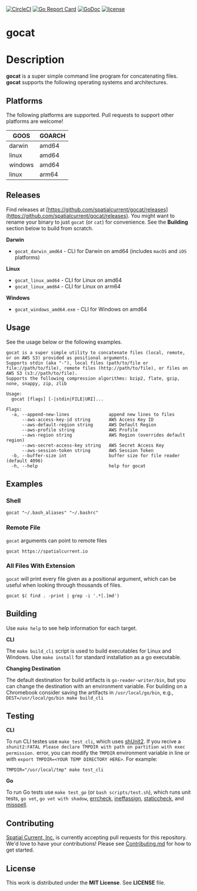 [![CircleCI](https://circleci.com/gh/spatialcurrent/gocat/tree/master.svg?style=svg)](https://circleci.com/gh/spatialcurrent/gocat/tree/master) [![Go Report Card](https://goreportcard.com/badge/spatialcurrent/gocat)](https://goreportcard.com/report/spatialcurrent/gocat)  [![GoDoc](https://godoc.org/github.com/spatialcurrent/gocat?status.svg)](https://godoc.org/github.com/spatialcurrent/gocat) [![license](http://img.shields.io/badge/license-MIT-red.svg?style=flat)](https://github.com/spatialcurrent/gocat/blob/master/LICENSE)

# gocat

# Description

**gocat** is a super simple command line program for concatenating files.  **gocat** supports the following operating systems and architectures.

## Platforms

The following platforms are supported.  Pull requests to support other platforms are welcome!

| GOOS | GOARCH |
| ---- | ------ |
| darwin | amd64 |
| linux | amd64 |
| windows | amd64 |
| linux | arm64 |

## Releases

Find releases at [https://github.com/spatialcurrent/gocat/releases](https://github.com/spatialcurrent/gocat/releases).  You might want to rename your binary to just `gocat` (or `cat`) for convenience.  See the **Building** section below to build from scratch.

**Darwin**

- `gocat_darwin_amd64` - CLI for Darwin on amd64 (includes `macOS` and `iOS` platforms)

**Linux**

- `gocat_linux_amd64` - CLI for Linux on amd64
- `gocat_linux_amd64` - CLI for Linux on arm64

**Windows**

- `gocat_windows_amd64.exe` - CLI for Windows on amd64

## Usage

See the usage below or the following examples.

```shell
gocat is a super simple utility to concatenate files (local, remote, or on AWS S3) provided as positional arguments.
Supports stdin (aka "-"), local files (path/to/file or file://path/to/file), remote files (http://path/to/file), or files on AWS S3 (s3://path/to/file).
Supports the following compression algorithms: bzip2, flate, gzip, none, snappy, zip, zlib

Usage:
  gocat [flags] [-|stdin|FILE|URI]...

Flags:
  -a, --append-new-lines               append new lines to files
      --aws-access-key-id string       AWS Access Key ID
      --aws-default-region string      AWS Default Region
      --aws-profile string             AWS Profile
      --aws-region string              AWS Region (overrides default region)
      --aws-secret-access-key string   AWS Secret Access Key
      --aws-session-token string       AWS Session Token
  -b, --buffer-size int                buffer size for file reader (default 4096)
  -h, --help                           help for gocat
```

## Examples

### Shell

```shell
gocat "~/.bash_aliases" "~/.bashrc"
```

### Remote File

`gocat` arguments can point to remote files

```shell
gocat https://spatialcurrent.io
```

### All Files With Extension

`gocat` will print every file given as a positional argument, which can be useful when looking through thousands of files.

```shell
gocat $( find . -print | grep -i '.*[.]md')
```

## Building

Use `make help` to see help information for each target.

**CLI**

The `make build_cli` script is used to build executables for Linux and Windows.  Use `make install` for standard installation as a go executable.

**Changing Destination**

The default destination for build artifacts is `go-reader-writer/bin`, but you can change the destination with an environment variable.  For building on a Chromebook consider saving the artifacts in `/usr/local/go/bin`, e.g., `DEST=/usr/local/go/bin make build_cli`

## Testing

**CLI**

To run CLI testes use `make test_cli`, which uses [shUnit2](https://github.com/kward/shunit2).  If you recive a `shunit2:FATAL Please declare TMPDIR with path on partition with exec permission.` error, you can modify the `TMPDIR` environment variable in line or with `export TMPDIR=<YOUR TEMP DIRECTORY HERE>`. For example:

```
TMPDIR="/usr/local/tmp" make test_cli
```

**Go**

To run Go tests use `make test_go` (or `bash scripts/test.sh`), which runs unit tests, `go vet`, `go vet with shadow`, [errcheck](https://github.com/kisielk/errcheck), [ineffassign](https://github.com/gordonklaus/ineffassign), [staticcheck](https://staticcheck.io/), and [misspell](https://github.com/client9/misspell).

## Contributing

[Spatial Current, Inc.](https://spatialcurrent.io) is currently accepting pull requests for this repository.  We'd love to have your contributions!  Please see [Contributing.md](https://github.com/spatialcurrent/gocat/blob/master/CONTRIBUTING.md) for how to get started.

## License

This work is distributed under the **MIT License**.  See **LICENSE** file.
